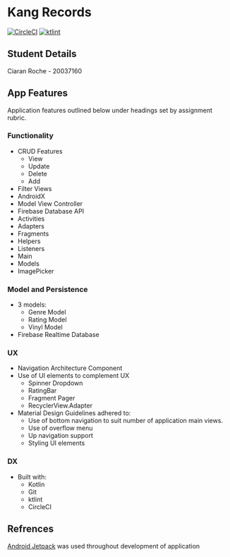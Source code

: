 # Kang Records
[![CircleCI](https://circleci.com/gh/ciaranRoche/kang.svg?style=svg)](https://circleci.com/gh/ciaranRoche/kang)
[![ktlint](https://img.shields.io/badge/code%20style-%E2%9D%A4-FF4081.svg)](https://ktlint.github.io/)

## Student Details
Ciaran Roche - 20037160

## App Features
Application features outlined below under headings set by assignment rubric.
### Functionality
- CRUD Features
  - View
  - Update
  - Delete
  - Add 
- Filter Views
- AndroidX
- Model View Controller
- Firebase Database API
- Activities
- Adapters
- Fragments
- Helpers
- Listeners
- Main
- Models
- ImagePicker

### Model and Persistence
- 3 models:
  - Genre Model
  - Rating Model
  - Vinyl Model
- Firebase Realtime Database

### UX
- Navigation Architecture Component
- Use of UI elements to complement UX
  - Spinner Dropdown
  - RatingBar
  - Fragment Pager
  - RecyclerView.Adapter
- Material Design Guidelines adhered to:
  - Use of bottom navigation to suit number of application main views.
  - Use of overflow menu
  - Up navigation support
  - Styling UI elements

### DX
- Built with:
  - Kotlin
  - Git 
  - ktlint 
  - CircleCI 

## Refrences
[Android Jetpack](https://developer.android.com/jetpack/) was used throughout development of application